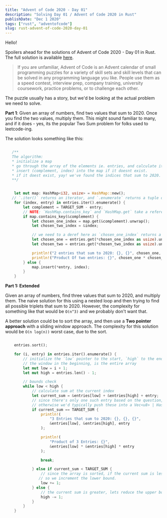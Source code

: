 ```yaml
---
title: "Advent of Code 2020 - Day 01"
description: "Solving Day 01 / Advent of Code 2020 in Rust"
publishDate: "Dec 1 2020"
tags: ["rust", "adventofcode"]
slug: rust-advent-of-code-2020-day-01
---
```


Hello!

Spoilers ahead for the solutions of Advent of Code 2020 - Day 01 in Rust. The full solution is available [here](https://github.com/Shriram-Balaji/rust-advent-of-code-2020/tree/main/day-one).

> If you are unfamiliar, Advent of Code is an Advent calendar of small programming puzzles for a variety of skill sets and skill levels that can be solved in any programming language you like. People use them as a speed contest, interview prep, company training, university coursework, practice problems, or to challenge each other.

The puzzle usually has a story, but we'd be looking at the actual problem we need to solve.

**Part 1**: Given an array of numbers, find two values that sum to 2020. Once you find the two values, multiply them. This might sound familiar to many, and if it does - yes, its the popular Two Sum problem for folks used to leetcode-ing.

The solution looks something like this:

```rust

   /**
   The algorithm:
   * initialize a map
   * go through the array of the elements ie. entries, and calculate its complement.
   * insert (complement, index) into the map if it doesnt exist.
   * if it doest exist, yay! we've found the indices that sum to 2020. Get the values from entries at those indices and return.
   **/


    let mut map: HashMap<i32, usize> = HashMap::new();
   // `.iter()` returns an iterator, and `.enumerate` returns a tuple of (index, value) of every entry.
    for (index, entry) in entries.iter().enumerate() {
        let complement = TARGET_SUM - entry;
        // NOTE: `HashMap.contains_key` and `HashMap.get` take a reference and return a reference.
        if map.contains_key(&complement) {
            let chosen_one_index = map.get(&complement).unwrap();
            let chosen_two_index = &index;

            // we need to a deref here as `chosen_one_index` returns a pointer to a pointer.
            let chosen_one = entries.get(*chosen_one_index as usize).unwrap();
            let chosen_two = entries.get(*chosen_two_index as usize).unwrap();

            println!("2 entries that sum to 2020: {}, {}", chosen_one, chosen_two);
            println!("Product Of two entries: {}", chosen_one * chosen_two);
        } else {
            map.insert(*entry, index);
        }
    }

```

**Part 1: Extended**

Given an array of numbers, find three values that sum to 2020, and multiply them. The naive solution for this using a nested loop and then trying to find all possible triplets that sum to 2020. However, the complexity for something like that would be `O(n^3)` and we probably don't want that.

A better solution could be to sort the array, and then use a **Two pointer approach** with a sliding window approach. The complexity for this solution would be `O(n log(n))` worst case, due to the sort.

```rust

    entries.sort();

    for (i, entry) in entries.iter().enumerate() {
        // initialize the `low` pointer to the start, `high` to the end of the array.
        // the window in the beginning, is the entire array
        let mut low = i + 1;
        let mut high = entries.len() - 1;

        // bounds check
        while low < high {
            // calculate sum at the current index
            let current_sum = &entries[low] + &entries[high] + entry;
            // since there's only one such entry based on the question, we can break here.
            // otherwise we'd typically push these into a Vec<u8> | HashSet<u8> to deal with duplicates.
            if current_sum == TARGET_SUM {
                println!(
                    "3 Entries that sum to 2020: {}, {}, {}",
                    &entries[low], &entries[high], entry
                );

                println!(
                    "Product of 3 Entries: {}",
                    &entries[low] * &entries[high] * entry
                );

                break;

            } else if current_sum < TARGET_SUM {
                // since the array is sorted, if the current sum is lesser we need to minimize / slide the window from the left.
               // so we increment the lower bound.
                low += 1;
            } else {
                // the current sum is greater, lets reduce the upper bound instead.
                high -= 1;
            }
        }
    }


```
